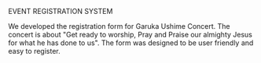 EVENT REGISTRATION SYSTEM

We developed the registration form for Garuka Ushime Concert. The concert is about "Get ready to worship, Pray and Praise our almighty Jesus for what he has done to us". The form was designed to be user friendly and easy to register.
